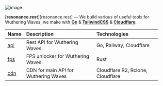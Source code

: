 ![image](https://files.catbox.moe/vmmzkk.png)

[**resonance.rest**][resonance.rest] — We build various of useful tools for Wuthering Waves, we make with [**Go**](https://go.dev/) & [**TailwindCSS**](https://www.rust-lang.org/) & [**Cloudflare**](https://www.cloudflare.com/).

<div align="center">

| Name                          | Description                                | Technologies                           | 
| :---------------------------- | :----------------------------------------- | :--------------------------------------| 
| [api]                         | Rest API for Wuthering Waves.              | Go, Railway, Cloudflare                | 
| [fps]                         | FPS unlocker for Wuthering Waves.          | Rust                                   | 
| [cdn]                         | CDN for main API for Wuthering Waves       | Cloudflare R2, Rclone, Cloudflare      |    

</div>       


[api]: https://github.com/resonance-rest/api
[fps]: https://github.com/resonance-rest/fps
[cdn]: https://github.com/resonance-rest/cdn

